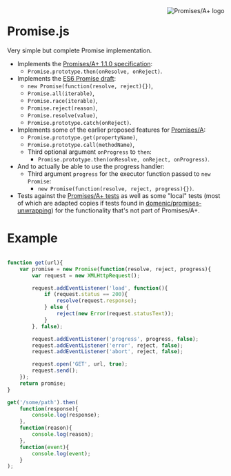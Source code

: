 <a href="http://promisesaplus.com/">
	<img src="http://promisesaplus.com/assets/logo-small.png" alt="Promises/A+ logo" title="Promises/A+ 1.1 compliant" align="right" />
</a>

Promise.js
==========

Very simple but complete Promise implementation.

* Implements the [Promises/A+ 1.1.0 specification][]:
  - `Promise.prototype.then(onResolve, onReject)`.
* Implements the [ES6 Promise draft][]:
  - `new Promise(function(resolve, reject){})`,
  - `Promise.all(iterable)`,
  - `Promise.race(iterable)`,
  - `Promise.reject(reason)`,
  - `Promise.resolve(value)`,
  - `Promise.prototype.catch(onReject)`.
* Implements some of the earlier proposed features for [Promises/A][]:
  - `Promise.prototype.get(propertyName)`,
  - `Promise.prototype.call(methodName)`,
  - Third optional argument `onProgress` to `then`:
    + `Promise.prototype.then(onResolve, onReject, onProgress)`.
* And to actually be able to use the progress handler:
  - Third argument `progress` for the executor function passed to `new
    Promise`:
    + `new Promise(function(resolve, reject, progress){})`.
* Tests against the [Promises/A+ tests][] as well as some "local" tests
  (most of which are adapted copies if tests found in
  [domenic/promises-unwrapping][]) for the functionality that's not part
  of Promises/A+.

[Promises/A+ 1.1.0 specification]: https://github.com/promises-aplus/promises-spec/blob/1.1.0/README.md
[ES6 Promise draft]: http://people.mozilla.org/~jorendorff/es6-draft.html#sec-promise-objects
[Promises/A]: http://wiki.commonjs.org/wiki/Promises/A
[Promises/A+ tests]: https://github.com/promises-aplus/promises-tests
[domenic/promises-unwrapping]: https://github.com/domenic/promises-unwrapping/tree/master/reference-implementation

Example
=======

```javascript

function get(url){
	var promise = new Promise(function(resolve, reject, progress){
		var request = new XMLHttpRequest();

		request.addEventListener('load', function(){
			if (request.status == 200){
				resolve(request.response);
			} else {
				reject(new Error(request.statusText));
			}
		}, false);

		request.addEventListener('progress', progress, false);
		request.addEventListener('error', reject, false);
		request.addEventListener('abort', reject, false);

		request.open('GET', url, true);
		request.send();
	});
	return promise;
}

get('/some/path').then(
	function(response){
		console.log(response);
	},
	function(reason){
		console.log(reason);
	},
	function(event){
		console.log(event);
	}
);

```
